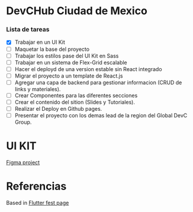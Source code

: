 # DevCHub Ciudad de Mexico

### Lista de tareas

* [x] Trabajar en un UI Kit
* [ ] Maquetar la base del proyecto
* [ ] Trabajar los estilos pase del UI Kit en Sass
* [ ] Trabajar en un sistema de Flex-Grid escalable
* [ ] Hacer el deployd de una version estable sin React integrado
* [ ] Migrar el proyecto a un template de React.js
* [ ] Agregar una capa de backend para gestionar informacion (CRUD de links y materiales).
* [ ] Crear Componentes para las diferentes secciones
* [ ] Crear el contenido del sition (Slides y Tutoriales).
* [ ] Realizar el Deploy en Github pages.
* [ ] Presentar el proyecto con los demas lead de la region del Global DevC Group.

# UI KIT
[Figma project](https://www.figma.com/file/P6ekOtgqlZdYradDGH00yH/UI-KIT---DevCHub-Mexico-City?node-id=0%3A1)



# Referencias
Based in [Flutter fest page](https://communityleads.dev/home/flutter-festival-2022?fbclid=IwAR0UJn1s4jFjI5tBW5wzkv2K9zA34tILmrD-J9bdf-kASFjWAvffQwVieeY)
